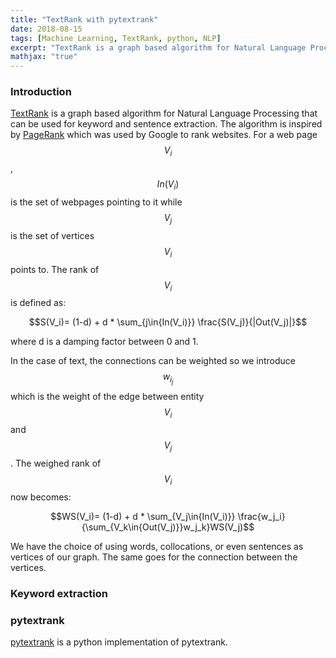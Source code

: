 ```yaml
---
title: "TextRank with pytextrank"
date: 2018-08-15
tags: [Machine Learning, TextRank, python, NLP]
excerpt: "TextRank is a graph based algorithm for Natural Language Processing that can be used for keyword and sentence extraction. The algorithm is inspired by PageRank which was used by Google to rank websites."
mathjax: "true"
---
```

### Introduction
[TextRank](https://web.eecs.umich.edu/~mihalcea/papers/mihalcea.emnlp04.pdf) is a graph based algorithm for Natural Language Processing that can be used for keyword and sentence extraction. The algorithm is inspired by [PageRank](https://en.wikipedia.org/wiki/PageRank) which was used by Google to rank websites. For a web page $$V_i$$, $$In(V_i)$$ is the set of webpages pointing to it while $$V_j$$ is the set of vertices $$V_i$$ points to. The rank of $$V_i$$ is defined as:   

$$S(V_i)= (1-d) + d * \sum_{j\in{In(V_i)}} \frac{S(V_j)}{|Out(V_j)|}$$

where d is a damping factor between 0 and 1.

In the case of text, the connections can be weighted so we introduce $$w_i_j$$ which is the weight of the edge between entity $$V_i$$ and $$V_j$$. The weighed rank of $$V_i$$ now becomes:

$$WS(V_i)= (1-d) + d * \sum_{V_j\in{In(V_i)}} \frac{w_j_i}{\sum_{V_k\in{Out(V_j)}}w_j_k}WS(V_j)$$

We have the choice of using words, collocations, or even sentences as vertices of our graph. The same goes for the connection between the vertices.

### Keyword extraction


### pytextrank

[pytextrank](https://github.com/ceteri/pytextrank) is a python implementation of pytextrank.

